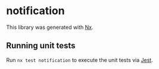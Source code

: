 # notification

This library was generated with [Nx](https://nx.dev).

## Running unit tests

Run `nx test notification` to execute the unit tests via [Jest](https://jestjs.io).
